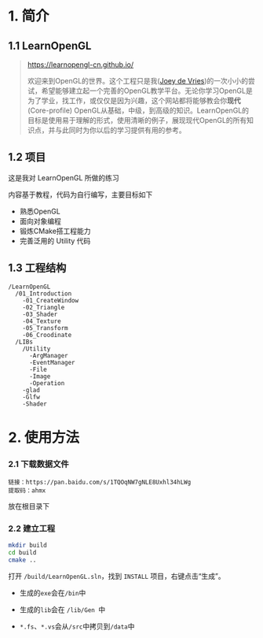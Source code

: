 # 1. 简介

## 1.1 LearnOpenGL

>https://learnopengl-cn.github.io/
>
>欢迎来到OpenGL的世界。这个工程只是我([Joey de Vries](http://joeydevries.com/))的一次小小的尝试，希望能够建立起一个完善的OpenGL教学平台。无论你学习OpenGL是为了学业，找工作，或仅仅是因为兴趣，这个网站都将能够教会你**现代**(Core-profile) OpenGL从基础，中级，到高级的知识。LearnOpenGL的目标是使用易于理解的形式，使用清晰的例子，展现现代OpenGL的所有知识点，并与此同时为你以后的学习提供有用的参考。

## 1.2 项目

这是我对 LearnOpenGL 所做的练习

内容基于教程，代码为自行编写，主要目标如下

- 熟悉OpenGL
- 面向对象编程
- 锻炼CMake搭工程能力
- 完善泛用的 Utility 代码

## 1.3 工程结构

```
/LearnOpenGL
  /01_Introduction
    -01_CreateWindow
    -02_Triangle
    -03_Shader
    -04_Texture
    -05_Transform
    -06_Croodinate
  /LIBs
    /Utility
      -ArgManager
      -EventManager
      -File
      -Image
      -Operation
    -glad
    -Glfw
    -Shader
```

# 2. 使用方法

### 2.1 下载数据文件

```
链接：https://pan.baidu.com/s/1TQOqNW7gNLE8Uxhl34hLWg 
提取码：ahmx
```

放在根目录下

### 2.2 建立工程

```bash
mkdir build
cd build
cmake ..
```

打开 `/build/LearnOpenGL.sln`，找到 `INSTALL` 项目，右键点击“生成”。

- 生成的`exe`会在`/bin`中

- 生成的`lib`会在 `/lib/Gen `中
- `*.fs`、`*.vs`会从`/src`中拷贝到`/data`中
